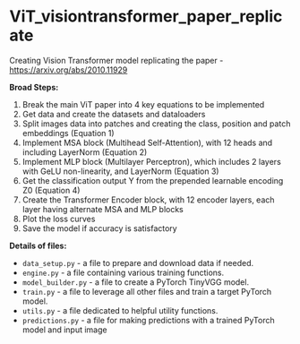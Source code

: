 # ViT_visiontransformer_paper_replicate
Creating Vision Transformer model replicating the paper - https://arxiv.org/abs/2010.11929

**Broad Steps:**
1. Break the main ViT paper into 4 key equations to be implemented
2. Get data and create the datasets and dataloaders
3. Split images data into patches and creating the class, position and patch embeddings (Equation 1)
4. Implement MSA block (Multihead Self-Attention), with 12 heads and including LayerNorm (Equation 2)
5. Implement MLP block (Multilayer Perceptron), which includes 2 layers with GeLU non-linearity, and LayerNorm (Equation 3)
6. Get the classification output Y from the prepended learnable encoding Z0 (Equation 4)
7. Create the Transformer Encoder block, with 12 encoder layers, each layer having alternate MSA and MLP blocks
8. Plot the loss curves
9. Save the model if accuracy is satisfactory

**Details of files:**
* `data_setup.py` - a file to prepare and download data if needed.
* `engine.py` - a file containing various training functions.
* `model_builder.py` - a file to create a PyTorch TinyVGG model.
* `train.py` - a file to leverage all other files and train a target PyTorch model.
* `utils.py` - a file dedicated to helpful utility functions.
* `predictions.py` - a file for making predictions with a trained PyTorch model and input image
